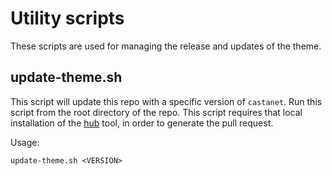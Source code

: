 # Utility scripts

These scripts are used for managing the release and updates of the theme.

## update-theme.sh

This script will update this repo with a specific version of `castanet`. Run this script from the root directory of the repo. This script requires that local installation of the [hub](https://github.com/github/hub) tool, in order to generate the pull request.

Usage:
```
update-theme.sh <VERSION>
```